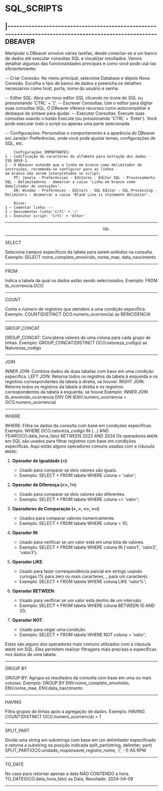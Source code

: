# SQL_SCRIPTS


|-----------------------------------------------------------------------------------------------------                                                        
                                               DBEAVER                                             
 -----------------------------------------------------------------------------------------------------
                                                   


Manipular o DBeaver envolve várias tarefas, desde conectar-se a um banco de dados até executar consultas 
SQL e visualizar resultados. Vamos detalhar algumas das funcionalidades principais e como você pode usá-las eficientemente:

-- Criar Conexão: No menu principal, selecione Database e depois Nova Conexão. Escolha o tipo de banco de dados e 
preencha os detalhes necessários como host, porta, nome do usuário e senha.

-- Editor SQL: Abra um novo editor SQL clicando no ícone de SQL ou pressionando 'CTRL' + ']'.
-- Escrever Consultas: Use o editor para digitar suas consultas SQL. O DBeaver oferece recursos como autocompletar e destaque de sintaxe para ajudar.
-- Executar Consultas: Execute suas consultas usando o botão Execute (ou pressionando 'CTRL' + 'Enter'). 
Você pode executar todo o script ou apenas uma parte selecionada.

-- Configurações: Personalize o comportamento e a aparência do DBeaver em Janela> Preferências, onde você pode ajustar temas,
 configurações de SQL, etc.

		Configurações IMPORTANTES:
	1 - Codificação de caracteres do alfabeto para extração dos dados - ISO 8859-1.
	2 - O Dbeaver entende que a linha em branco como delimitador de instruções, recomenda-se configurar para as linhas 
	em branco não serem interpretadas no script: 
		PT: Janela - Preferências - Editores - Editor SQL - Processamento SQL - Delimitadores - demarcar a caixa 'Linha em branco como demilitador de instuções'.
		EN: Window - Preferences - Editors - SQL Editor – SQL Processing -  Delimiters - desmarcar a caixa 'Blank Line is statement delimiter'.
		
		Dicas:	
	1 – Comentar linha: -- 
	2 – Descomentar linha:'Crtl' + '/'
	3 – Executar script: 'Crtl' + 'Enter'


------------------------------------------------------------------------------------------------------
                                                 SQL                                                 
------------------------------------------------------------------------------------------------------


SELECT

Seleciona campos específicos da tabela para serem exibidos na consulta.
Exemplo: SELECT nome_completo_envolvido, nome_mae, data_nascimento

---------------------------------------------------------------------------------------------------------
FROM

Indica a tabela da qual os dados estão sendo selecionados.
Exemplo: FROM tb_ocorrencia OCO

---------------------------------------------------------------------------------------------------------
COUNT

Conta o número de registros que atendem a uma condição específica.
Exemplo: COUNT(DISTINCT OCO.numero_ocorrencia) as REINCIDENCIA

---------------------------------------------------------------------------------------------------------
GROUP_CONCAT

GROUP_CONCAT: Concatena valores de uma coluna para cada grupo de linhas.
Exemplo: GROUP_CONCAT(DISTINCT OCO.natureza_codigo) as Naturezas_codigo

---------------------------------------------------------------------------------------------------------
JOIN

INNER JOIN: Combina dados de duas tabelas com base em uma condição específica.
LEFT JOIN: Retorna todos os registros da tabela à esquerda e os registros correspondentes da tabela à direita, se houver.
RIGHT JOIN: Retorna todos os registros da tabela à direita e os registros correspondentes da tabela à esquerda, se houve
Exemplo: INNER JOIN tb_envolvido_ocorrencia ENV ON (ENV.numero_ocorrencia = OCO.numero_ocorrencia)

---------------------------------------------------------------------------------------------------------									
WHERE

WHERE: Filtra os dados da consulta com base em condições específicas.
Exemplo: WHERE OCO.natureza_codigo IN (...) AND YEAR(OCO.data_hora_fato) BETWEEN 2023 AND 2024
Os operadores `WHERE` em SQL são usados para filtrar registros com base em condições específicas. 
Aqui estão alguns operadores comuns usados com a cláusula `WHERE`:

1. **Operador de Igualdade (=)**:
   - Usado para comparar se dois valores são iguais.
   - Exemplo: SELECT * FROM tabela WHERE coluna = 'valor';
 
2. **Operador de Diferença (<>, !=)**:
   - Usado para comparar se dois valores são diferentes.
   - Exemplo: SELECT * FROM tabela WHERE coluna <> 'valor';

3. **Operadores de Comparação (<, >, <=, >=)**:
   - Usados para comparar valores numericamente.
   - Exemplo: SELECT * FROM tabela WHERE coluna > 10;

4. **Operador IN**:
   - Usado para verificar se um valor está em uma lista de valores.
   - Exemplo: SELECT * FROM tabela WHERE coluna IN ('valor1', 'valor2', 'valor3');


5. **Operador LIKE**:
   - Usado para fazer correspondência parcial em strings usando curingas (% para zero ou mais caracteres, _ para um caractere).
   - Exemplo: SELECT * FROM tabela WHERE coluna LIKE 'valor%';
  

6. **Operador BETWEEN**:
   - Usado para verificar se um valor está dentro de um intervalo.
   - Exemplo: SELECT * FROM tabela WHERE coluna BETWEEN 10 AND 20;


7. **Operador NOT**:
   - Usado para negar uma condição.
   - Exemplo: SELECT * FROM tabela WHERE NOT coluna = 'valor';

Estes são alguns dos operadores mais comuns utilizados com a cláusula `WHERE` em SQL. Eles permitem realizar 
filtragens mais precisas e específicas nos dados de uma tabela.


---------------------------------------------------------------------------------------------------------
GROUP BY

GROUP BY: Agrupa os resultados da consulta com base em uma ou mais colunas.
Exemplo: GROUP BY ENV.nome_completo_envolvido, ENV.nome_mae, ENV.data_nascimento

---------------------------------------------------------------------------------------------------------
HAVING

Filtra grupos de linhas após a agregação de dados.
Exemplo: HAVING COUNT(DISTINCT OCO.numero_ocorrencia) > 1


---------------------------------------------------------------------------------------------------------
SPLIT_PART

Divide uma string em substrings com base em um delimitador especificado e retorna a substring na posição indicada
split_part(string, delimiter, part)
SPLIT_PART(OCO.unidade_responsavel_registro_nome, '/', -1) AS RPM

---------------------------------------------------------------------------------------------------------
TO_DATE 

No caso para retornar apenas a data NÂO CONTENDO a hora.
TO_DATE(OCO.data_hora_fato) as Data,
Resultado: 2024-04-09

---------------------------------------------------------------------------------------------------------

